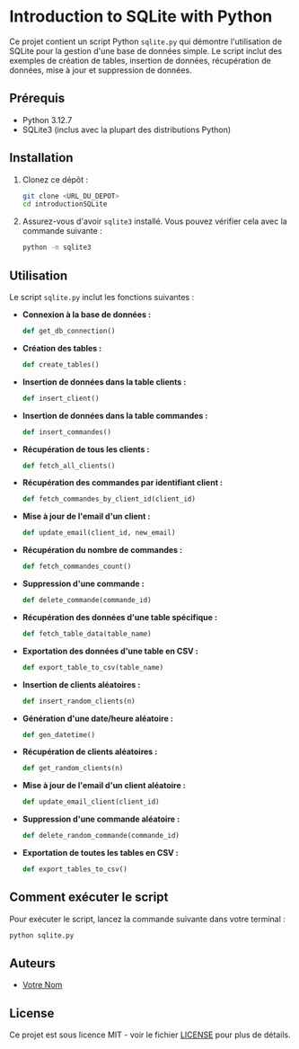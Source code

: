 # Introduction to SQLite with Python

Ce projet contient un script Python `sqlite.py` qui démontre l'utilisation de SQLite pour la gestion d'une base de données simple. Le script inclut des exemples de création de tables, insertion de données, récupération de données, mise à jour et suppression de données.

## Prérequis

- Python 3.12.7
- SQLite3 (inclus avec la plupart des distributions Python)

## Installation

1. Clonez ce dépôt :
    ```sh
    git clone <URL_DU_DEPOT>
    cd introductionSQLite
    ```

2. Assurez-vous d'avoir `sqlite3` installé. Vous pouvez vérifier cela avec la commande suivante :
    ```sh
    python -m sqlite3
    ```

## Utilisation

Le script `sqlite.py` inclut les fonctions suivantes :

- **Connexion à la base de données :**
    ```python
    def get_db_connection()
    ```
  
- **Création des tables :**
    ```python
    def create_tables()
    ```

- **Insertion de données dans la table clients :**
    ```python
    def insert_client()
    ```
  
- **Insertion de données dans la table commandes :**
    ```python
    def insert_commandes()
    ```

- **Récupération de tous les clients :**
    ```python
    def fetch_all_clients()
    ```

- **Récupération des commandes par identifiant client :**
    ```python
    def fetch_commandes_by_client_id(client_id)
    ```

- **Mise à jour de l'email d'un client :**
    ```python
    def update_email(client_id, new_email)
    ```
  
- **Récupération du nombre de commandes :**
    ```python
    def fetch_commandes_count()
    ```

- **Suppression d'une commande :**
    ```python
    def delete_commande(commande_id)
    ```

- **Récupération des données d'une table spécifique :**
    ```python
    def fetch_table_data(table_name)
    ```

- **Exportation des données d'une table en CSV :**
    ```python
    def export_table_to_csv(table_name)
    ```

- **Insertion de clients aléatoires :**
    ```python
    def insert_random_clients(n)
    ```

- **Génération d'une date/heure aléatoire :**
    ```python
    def gen_datetime()
    ```

- **Récupération de clients aléatoires :**
    ```python
    def get_random_clients(n)
    ```

- **Mise à jour de l'email d'un client aléatoire :**
    ```python
    def update_email_client(client_id)
    ```

- **Suppression d'une commande aléatoire :**
    ```python
    def delete_random_commande(commande_id)
    ```

- **Exportation de toutes les tables en CSV :**
    ```python
    def export_tables_to_csv()
    ```

## Comment exécuter le script

Pour exécuter le script, lancez la commande suivante dans votre terminal :
```sh
python sqlite.py
```

## Auteurs

- [Votre Nom](https://github.com/votrenom)

## License

Ce projet est sous licence MIT - voir le fichier [LICENSE](./LICENSE) pour plus de détails.